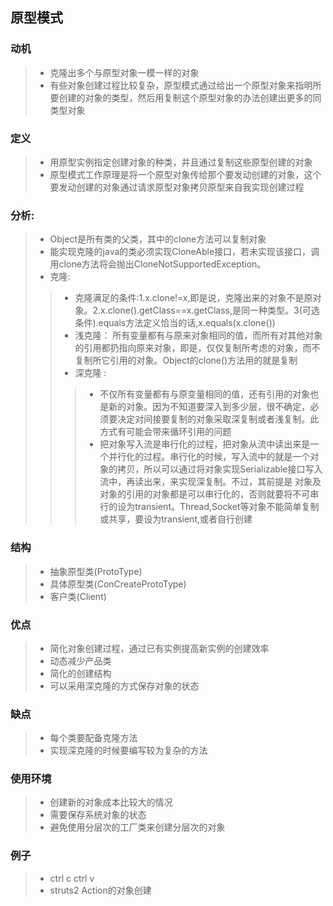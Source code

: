 ## 原型模式
### 动机
> * 克隆出多个与原型对象一模一样的对象
> * 有些对象创建过程比较复杂，原型模式通过给出一个原型对象来指明所要创建的对象的类型，然后用复制这个原型对象的办法创建出更多的同类型对象
### 定义
> * 用原型实例指定创建对象的种类，并且通过复制这些原型创建的对象
> * 原型模式工作原理是将一个原型对象传给那个要发动创建的对象，这个要发动创建的对象通过请求原型对象拷贝原型来自我实现创建过程
### 分析:
> * Object是所有类的父类，其中的clone方法可以复制对象
> * 能实现克隆的java的类必须实现CloneAble接口，若未实现该接口，调用clone方法将会抛出CloneNotSupportedException。
> * 克隆:
> > * 克隆满足的条件:1.x.clone!=x,即是说，克隆出来的对象不是原对象。2.x.clone().getClass==x.getClass,是同一种类型。3(可选条件).equals方法定义恰当的话,x.equals(x.clone())
> > * 浅克隆： 所有变量都有与原来对象相同的值，而所有对其他对象的引用都扔指向原来对象，即是，仅仅复制所考虑的对象，而不复制所它引用的对象。Object的clone()方法用的就是复制
> > * 深克隆 : 
> > > * 不仅所有变量都有与原变量相同的值，还有引用的对象也是新的对象。因为不知道要深入到多少层，很不确定，必须要决定对间接要复制的对象采取深复制或者浅复制。此方式有可能会带来循环引用的问题
> > > * 把对象写入流是串行化的过程，把对象从流中读出来是一个并行化的过程。串行化的时候，写入流中的就是一个对象的拷贝，所以可以通过将对象实现Serializable接口写入流中，再读出来，来实现深复制。不过，其前提是
对象及对象的引用的对象都是可以串行化的，否则就要将不可串行的设为transient。Thread,Socket等对象不能简单复制或共享，要设为transient,或者自行创建
### 结构
> * 抽象原型类(ProtoType)
> * 具体原型类(ConCreateProtoType)
> * 客户类(Client)
### 优点
> * 简化对象创建过程，通过已有实例提高新实例的创建效率
> * 动态减少产品类
> * 简化的创建结构
> * 可以采用深克隆的方式保存对象的状态
### 缺点
> * 每个类要配备克隆方法
> * 实现深克隆的时候要编写较为复杂的方法
### 使用环境
> * 创建新的对象成本比较大的情况
> * 需要保存系统对象的状态
> * 避免使用分层次的工厂类来创建分层次的对象
### 例子
> * ctrl c ctrl v
> * struts2 Action的对象创建
